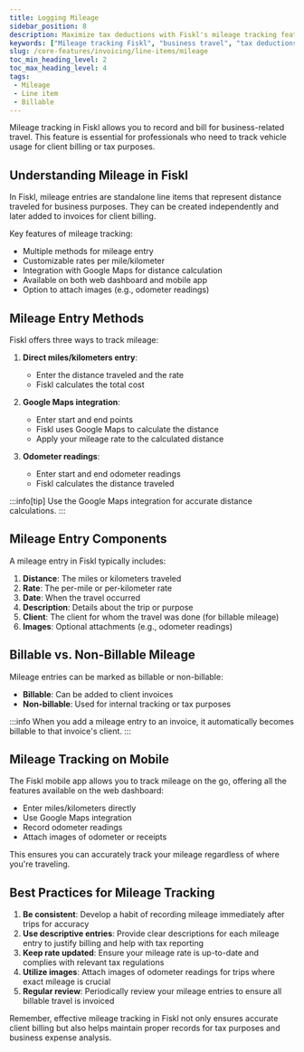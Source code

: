 ```yaml
---
title: Logging Mileage
sidebar_position: 8
description: Maximize tax deductions with Fiskl's mileage tracking feature. Accurately record and report business travel expenses effortlessly.
keywords: ["Mileage tracking Fiskl", "business travel", "tax deductions", "mileage reports", "travel expense management"]
slug: /core-features/invoicing/line-items/mileage
toc_min_heading_level: 2
toc_max_heading_level: 4
tags:
 - Mileage
 - Line item
 - Billable
---
```


Mileage tracking in Fiskl allows you to record and bill for business-related travel. This feature is essential for professionals who need to track vehicle usage for client billing or tax purposes.

## Understanding Mileage in Fiskl

In Fiskl, mileage entries are standalone line items that represent distance traveled for business purposes. They can be created independently and later added to invoices for client billing.

Key features of mileage tracking:
- Multiple methods for mileage entry
- Customizable rates per mile/kilometer
- Integration with Google Maps for distance calculation
- Available on both web dashboard and mobile app
- Option to attach images (e.g., odometer readings)

## Mileage Entry Methods

Fiskl offers three ways to track mileage:

1. **Direct miles/kilometers entry**:
   - Enter the distance traveled and the rate
   - Fiskl calculates the total cost

2. **Google Maps integration**:
   - Enter start and end points
   - Fiskl uses Google Maps to calculate the distance
   - Apply your mileage rate to the calculated distance

3. **Odometer readings**:
   - Enter start and end odometer readings
   - Fiskl calculates the distance traveled

:::info[tip]
Use the Google Maps integration for accurate distance calculations.
:::

## Mileage Entry Components

A mileage entry in Fiskl typically includes:

1. **Distance**: The miles or kilometers traveled
2. **Rate**: The per-mile or per-kilometer rate
3. **Date**: When the travel occurred
4. **Description**: Details about the trip or purpose
5. **Client**: The client for whom the travel was done (for billable mileage)
6. **Images**: Optional attachments (e.g., odometer readings)

## Billable vs. Non-Billable Mileage

Mileage entries can be marked as billable or non-billable:

- **Billable**: Can be added to client invoices
- **Non-billable**: Used for internal tracking or tax purposes

:::info
When you add a mileage entry to an invoice, it automatically becomes billable to that invoice's client.
:::

## Mileage Tracking on Mobile

The Fiskl mobile app allows you to track mileage on the go, offering all the features available on the web dashboard:

- Enter miles/kilometers directly
- Use Google Maps integration
- Record odometer readings
- Attach images of odometer or receipts

This ensures you can accurately track your mileage regardless of where you're traveling.

## Best Practices for Mileage Tracking

1. **Be consistent**: Develop a habit of recording mileage immediately after trips for accuracy
2. **Use descriptive entries**: Provide clear descriptions for each mileage entry to justify billing and help with tax reporting
3. **Keep rate updated**: Ensure your mileage rate is up-to-date and complies with relevant tax regulations
4. **Utilize images**: Attach images of odometer readings for trips where exact mileage is crucial
5. **Regular review**: Periodically review your mileage entries to ensure all billable travel is invoiced

Remember, effective mileage tracking in Fiskl not only ensures accurate client billing but also helps maintain proper records for tax purposes and business expense analysis.
